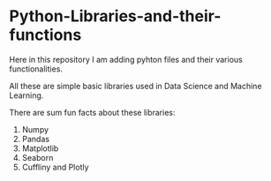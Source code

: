 # Python-Libraries-and-their-functions

Here in this repository I am adding pyhton files and their various functionalities.

All these are simple basic libraries used in Data Science and Machine Learning.

There are sum fun facts about these libraries:
1. Numpy
2. Pandas
3. Matplotlib
4. Seaborn
5. Cuffliny and Plotly
